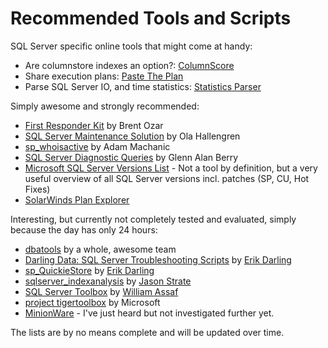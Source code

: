 # Recommended Tools and Scripts

SQL Server specific online tools that might come at handy:

- Are columnstore indexes an option?: [ColumnScore](https://columnscore.com/)
- Share execution plans: [Paste The Plan](https://www.brentozar.com/pastetheplan/)
- Parse SQL Server IO, and time statistics: [Statistics Parser](https://statisticsparser.com/)

Simply awesome and strongly recommended:

- [First Responder Kit](https://www.brentozar.com/first-aid/) by Brent Ozar
- [SQL Server Maintenance Solution](https://ola.hallengren.com/) by Ola Hallengren
- [sp_whoisactive](http://whoisactive.com/) by Adam Machanic
- [SQL Server Diagnostic Queries](https://glennsqlperformance.com/resources/) by Glenn Alan Berry
- [Microsoft SQL Server Versions List](https://sqlserverbuilds.blogspot.com/) - Not a tool by definition, but a very useful overview of all SQL Server versions incl. patches (SP, CU, Hot Fixes)
- [SolarWinds Plan Explorer](https://www.sentryone.com/plan-explorer)

Interesting, but currently not completely tested and evaluated, simply because the day has only 24 hours:

- [dbatools](https://dbatools.io/) by a whole, awesome team
- [Darling Data: SQL Server Troubleshooting Scripts](https://github.com/erikdarlingdata/DarlingData) by [Erik Darling](https://www.erikdarlingdata.com/)
- [sp_QuickieStore](https://www.erikdarlingdata.com/sp_quickiestore/) by [Erik Darling](https://www.erikdarlingdata.com/)
- [sqlserver_indexanalysis](https://github.com/StrateSQL/sqlserver_indexanalysis) by [Jason Strate](https://jasonstrate.com/)
- [SQL Server Toolbox](https://github.com/SparkhoundSQL/sql-server-toolbox) by [William Assaf](https://www.sqltact.com/)
- [project tigertoolbox](https://github.com/microsoft/tigertoolbox) by Microsoft
- [MinionWare](https://www.minionware.net/) - I've just heard but not investigated further yet.

The lists are by no means complete and will be updated over time.
